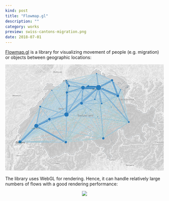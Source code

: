 ```yaml
---
kind: post
title: "Flowmap.gl"
description: ""
category: works
preview: swiss-cantons-migration.png
date: 2018-07-01
---
```


[Flowmap.gl](https://github.com/teralytics/flowmap.gl) is a library
for visualizing movement of people (e.g. migration) or objects between 
geographic locations: 


[![](swiss-cantons-migration.png)](https://github.com/teralytics/flowmap.gl)
 
The library uses WebGL for rendering. Hence, it can handle relatively 
large numbers of flows with a good rendering performance:


<div style="text-align: center">
  <img src="morning-evening-peaks.gif"/> 
</div>

